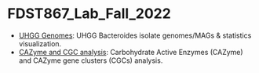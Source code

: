 # FDST867_Lab_Fall_2022
- [UHGG Genomes](https://github.com/azureycy/FDST867_Lab_Fall_2022/blob/main/UHGG_genomes.html): UHGG Bacteroides isolate genomes/MAGs & statistics visualization.
- [CAZyme and CGC analysis](https://github.com/azureycy/FDST867_Lab_Fall_2022/blob/main/UHGG_genomes.html): Carbohydrate Active Enzymes (CAZyme) and CAZyme gene clusters (CGCs) analysis.

